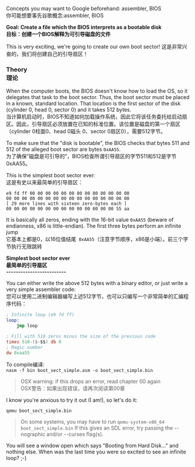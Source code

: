 Concepts you may want to Google beforehand: assembler, BIOS<br/>
你可能想要事先谷歌概念:assembler, BIOS<br/>

**Goal: Create a file which the BIOS interprets as a bootable disk<br/>
目标：创建一个BIOS解释为可引导磁盘的文件**

This is very exciting, we're going to create our own boot sector!
这是非常兴奋的，我们将创建自己的引导扇区！

### Theory<br/>理论<br/>
When the computer boots, the BIOS doesn't know how to load the OS, so it delegates that task to the boot sector. Thus, the boot sector must be placed in a known, standard location. That location is the first sector of the disk (cylinder 0, head 0, sector 0) and it takes 512 bytes.<br/>
当计算机启动时，BIOS不知道如何加载操作系统，因此它将该任务委托给启动扇区。因此，引导扇区必须放置在已知的标准位置。该位置是磁盘的第一个扇区（cylinder 0柱面0、head 0磁头 0、sector 0扇区0），需要512字节。<br/>

To make sure that the "disk is bootable", the BIOS checks that bytes 511 and 512 of the alleged boot sector are bytes `0xAA55`.<br/>
为了确保“磁盘是可引导的”，BIOS检查所谓引导扇区的字节511和512是字节0xAA55。<br/>

This is the simplest boot sector ever:<br/>
这是有史以来最简单的引导扇区：<br/>
```
e9 fd ff 00 00 00 00 00 00 00 00 00 00 00 00 00
00 00 00 00 00 00 00 00 00 00 00 00 00 00 00 00
[ 29 more lines with sixteen zero-bytes each ]
00 00 00 00 00 00 00 00 00 00 00 00 00 00 55 aa
```

It is basically all zeros, ending with the 16-bit value `0xAA55` (beware of endianness, x86 is little-endian). The first three bytes perform an infinite jump<br/>
它基本上都是0，以16位值结尾` 0xAA55`（注意字节顺序，x86是小端）。前三个字节执行无限跳转<br/>

**Simplest boot sector ever<br/>
最简单的引导扇区<br/>
-------------------------**

You can either write the above 512 bytes with a binary editor, or just write a very simple assembler code:<br/>
您可以使用二进制编辑器编写上述512字节，也可以只编写一个非常简单的汇编程序代码：<br/>
```nasm
; Infinite loop (e9 fd ff)
loop:
    jmp loop 

; Fill with 510 zeros minus the size of the previous code
times 510-($-$$) db 0
; Magic number
dw 0xaa55 
```

To compile编译:<br/>
`nasm -f bin boot_sect_simple.asm -o boot_sect_simple.bin`

> OSX warning: if this drops an error, read chapter 00 again<br/>OSX警告：如果出现错误，请再次阅读第00章<br/>

I know you're anxious to try it out (I am!), so let's do it:

`qemu boot_sect_simple.bin`

> On some systems, you may have to run `qemu-system-x86_64 boot_sect_simple.bin` If this gives an SDL error, try passing the --nographic and/or --curses flag(s).

You will see a window open which says "Booting from Hard Disk..." and
nothing else. When was the last time you were so excited to see an infinite
loop? ;-)

